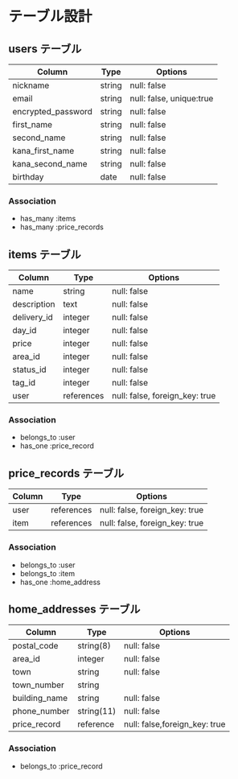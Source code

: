 # テーブル設計

## users テーブル

| Column             | Type    | Options                        |
| ------------------ | ------- | ------------------------------ |
| nickname           | string  | null: false                    |
| email              | string  | null: false, unique:true       |
| encrypted_password | string  | null: false                    |
| first_name         | string  | null: false                    |
| second_name        | string  | null: false                    |
| kana_first_name    | string  | null: false                    |
| kana_second_name   | string  | null: false                    |
| birthday           | date    | null: false                    |


### Association
- has_many :items
- has_many :price_records


## items テーブル

| Column          | Type       | Options                       |
| --------------- | ---------- | ----------------------------- |
| name            | string     | null: false                   |
| description     | text       | null: false                   |
| delivery_id     | integer    | null: false                   |
| day_id          | integer    | null: false                   |
| price           | integer    | null: false                   |
| area_id         | integer    | null: false                   |
| status_id       | integer    | null: false                   |
| tag_id          | integer    | null: false                   |
| user            | references | null: false, foreign_key: true|

### Association
- belongs_to :user
- has_one :price_record


## price_records テーブル

| Column        | Type       | Options                        |
| ------------- | ---------- | ------------------------------ |
| user          | references | null: false, foreign_key: true |
| item          | references | null: false, foreign_key: true |

### Association
- belongs_to :user
- belongs_to :item
- has_one :home_address


## home_addresses テーブル

| Column        | Type       | Options                       |
| ------------- | ---------- | ----------------------------- |
| postal_code   | string(8)  | null: false                   |
| area_id       | integer    | null: false                   |
| town          | string     | null: false                   |
| town_number   | string     |                               |
| building_name | string     | null: false                   |
| phone_number  | string(11) | null: false                   |
| price_record  | reference  | null: false,foreign_key: true |

### Association
- belongs_to :price_record
